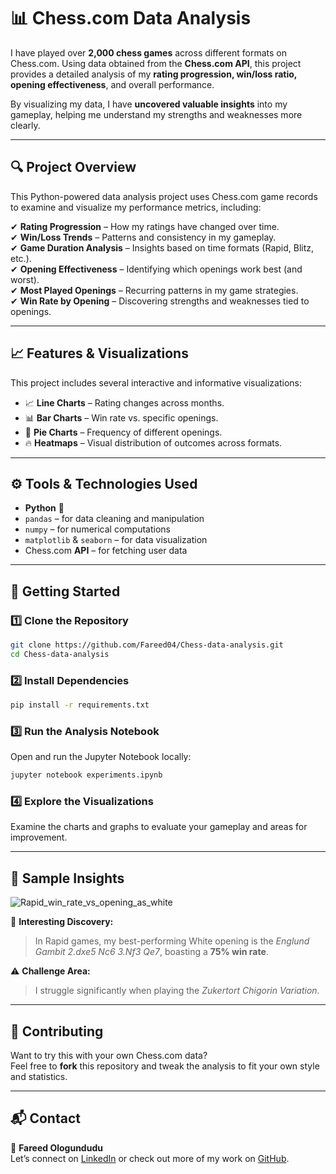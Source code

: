 # 📊 Chess.com Data Analysis  

I have played over **2,000 chess games** across different formats on Chess.com. Using data obtained from the **Chess.com API**, this project provides a detailed analysis of my **rating progression, win/loss ratio, opening effectiveness**, and overall performance.  

By visualizing my data, I have **uncovered valuable insights** into my gameplay, helping me understand my strengths and weaknesses more clearly.

---

## 🔍 Project Overview  

This Python-powered data analysis project uses Chess.com game records to examine and visualize my performance metrics, including:  

✔ **Rating Progression** – How my ratings have changed over time.  
✔ **Win/Loss Trends** – Patterns and consistency in my gameplay.  
✔ **Game Duration Analysis** – Insights based on time formats (Rapid, Blitz, etc.).  
✔ **Opening Effectiveness** – Identifying which openings work best (and worst).  
✔ **Most Played Openings** – Recurring patterns in my game strategies.  
✔ **Win Rate by Opening** – Discovering strengths and weaknesses tied to openings.  

---

## 📈 Features & Visualizations  

This project includes several interactive and informative visualizations:  

- 📈 **Line Charts** – Rating changes across months.  
- 📊 **Bar Charts** – Win rate vs. specific openings.  
- 🥧 **Pie Charts** – Frequency of different openings.  
- 🔥 **Heatmaps** – Visual distribution of outcomes across formats.

---

## ⚙️ Tools & Technologies Used  

- **Python** 🐍  
- `pandas` – for data cleaning and manipulation  
- `numpy` – for numerical computations  
- `matplotlib` & `seaborn` – for data visualization  
- Chess.com **API** – for fetching user data  

---

## 🚀 Getting Started  

### 1️⃣ Clone the Repository  
```bash
git clone https://github.com/Fareed04/Chess-data-analysis.git
cd Chess-data-analysis
```

### 2️⃣ Install Dependencies  
```bash
pip install -r requirements.txt
```

### 3️⃣ Run the Analysis Notebook  
Open and run the Jupyter Notebook locally:  
```bash
jupyter notebook experiments.ipynb
```

### 4️⃣ Explore the Visualizations  
Examine the charts and graphs to evaluate your gameplay and areas for improvement.

---

## 🧠 Sample Insights  

![Rapid_win_rate_vs_opening_as_white](https://github.com/user-attachments/assets/f0a3729a-d884-47bf-8760-f525d2ff91f5)

🧐 **Interesting Discovery:**  
> In Rapid games, my best-performing White opening is the *Englund Gambit 2.dxe5 Nc6 3.Nf3 Qe7*, boasting a **75% win rate**.

⚠️ **Challenge Area:**  
> I struggle significantly when playing the *Zukertort Chigorin Variation*.

---

## 🙌 Contributing  

Want to try this with your own Chess.com data?  
Feel free to **fork** this repository and tweak the analysis to fit your own style and statistics.

---

## 📬 Contact  

📧 **Fareed Ologundudu**  
Let’s connect on [LinkedIn](https://www.linkedin.com/in/fareed04) or check out more of my work on [GitHub](https://github.com/Fareed04).  
